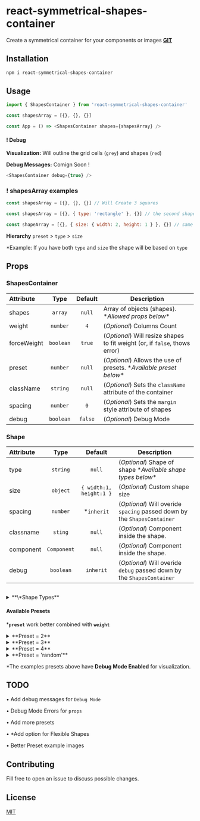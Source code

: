 # react-symmetrical-shapes-container

Create a symmetrical container for your components or images [**GIT**](https://github.com/aapostolou/react-symmetrical-shapes-container)

## Installation

```bash
npm i react-symmetrical-shapes-container
```

## Usage

```javascript
import { ShapesContainer } from 'react-symmetrical-shapes-container'

const shapesArray = [{}, {}, {}]

const App = () => <ShapesContainer shapes={shapesArray} />
```

#### ! Debug

**Visualization:** Will outline the grid cells (`grey`) and shapes (`red`)

**Debug Messages:** Comign Soon !

```javascript
<ShapesContainer debug={true} />
```

### ! shapesArray examples

```javascript
const shapesArray = [{}, {}, {}] // Will Create 3 squares

const shapesArray = [{}, { type: 'rectangle' }, {}] // the second shape will be a rectangle

const shapeArray = [{}, { size: { width: 2, height: 1 } }, {}] // same as above
```

**Hierarchy** `preset` > `type` > `size`

\*Example: If you have both `type` and `size` the shape will be based on `type`

## Props

### ShapesContainer

| Attribute   |   Type    | Default | Description                                                                 |
| :---------- | :-------: | :-----: | --------------------------------------------------------------------------- |
| shapes      |  `array`  | `null`  | Array of objects (shapes). \*_Allowed props below_\*                        |
| weight      | `number`  |   `4`   | (_Optional_) Columns Count                                                  |
| forceWeight | `boolean` | `true`  | (_Optional_) Will resize shapes to fit weight (or, if `false`, thows error) |
| preset      | `number`  | `null`  | (_Optional_) Allows the use of presets. \*_Available preset below_\*        |
| className   | `string`  | `null`  | (_Optional_) Sets the `className` attribute of the container                |
| spacing     | `number`  |   `0`   | (_Optional_) Sets the `margin` style attribute of shapes                    |
| debug       | `boolean` | `false` | (_Optional_) Debug Mode                                                     |

### Shape

| Attribute |    Type     |         Default         | Description                                                              |
| :-------- | :---------: | :---------------------: | ------------------------------------------------------------------------ |
| type      |  `string`   |         `null`          | (_Optional_) Shape of shape \*_Available shape types below_\*            |
| size      |  `object`   | `{ width:1, height:1 }` | (_Optional_) Custom shape size                                           |
| spacing   |  `number`   |       \*`inherit`       | (_Optional_) Will overide `spacing` passed down by the `ShapesContainer` |
| classname |   `sting`   |         `null`          | (_Optional_) Component inside the shape.                                 |
| component | `Component` |         `null`          | (_Optional_) Component inside the shape.                                 |
| debug     |  `boolean`  |        `inherit`        | (_Optional_) Will overide `debug` passed down by the `ShapesContainer`   |

##

<details closed> 
<summary>**\*Shape Types**</summary>

```javascript
/* Square */
"square": { width: 1, height: 1 },
"big-square": { width: 2, height: 2 },

/* Rectangle */
"rectangle": { width: 2, height: 1 },
"big-rectangle": { width: 3, height: 2 },

/* Rectangle Vertical */
"rectangle-ver": { width: 1, height: 2 },
"big-rectangle-ver": { width: 2, height: 3 }
```

</details>

#### Available Presets

\***`preset`** work better combined with **`weight`**

<details closed> 
<summary>**Preset = 2**</summary>

```javascript
<ShapesContainer weight={2} preset={2} />
```

![Preset 2](https://i.ibb.co/0sxw1v9/Preset-2.png)

</details>

<details closed> 
<summary>**Preset = 3**</summary>

```javascript
<ShapesContainer weight={3} preset={3} />
```

![Preset 3](https://i.ibb.co/MpLF2LZ/Preset-3.png)

</details>

<details closed> 
<summary>**Preset = 4**</summary>

```javascript
<ShapesContainer weight={4} preset={4} />
```

![Preset 4](https://i.ibb.co/BNLHFdS/Preset-4.png)

</details>

<details closed> 
<summary>**Preset = 'random'**</summary>

\*Not implemented yet

```javascript
<ShapesContainer preset={'random'} />
```

Every shape will get a random 'type' value.

</details>

\*The examples presets above have **Debug Mode Enabled** for visualization.

## TODO

• Add debug messages for `Debug Mode`

• Debug Mode Errors for `props`

• Add more presets

• \*Add option for Flexible Shapes

• Better Preset example images

## Contributing

Fill free to open an issue to discuss possible changes.

## License

[MIT](https://choosealicense.com/licenses/mit/)
